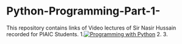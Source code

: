# Python-Programming-Part-1-
This repository contains links of Video lectures of Sir Nasir Hussain recorded for PIAIC Students.
1.[![Programming with Python](https://img.youtube.com/vi/VIDEO_ID/0.jpg)](https://www.youtube.com/watch?v=UrgejvbnCA_Agoyi)
2. 
3.
